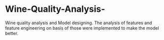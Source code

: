 # Wine-Quality-Analysis-
Wine quality analysis and Model designing. The analysis of features and feature engineering on basis of those were implemented to make the model better.
